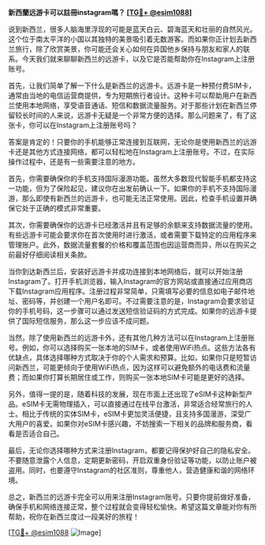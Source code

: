 **新西蘭远游卡可以註冊instagram嗎？ [[TG💪+ @esim1088](https://t.me/s/esim1088)]**

说到新西兰，很多人脑海里浮现的可能是蓝天白云、碧海蓝天和壮丽的自然风光。这个位于南太平洋的小国以其独特的美景吸引着无数游客。而如果你正计划去新西兰旅行，除了欣赏美景，你可能还会关心如何在异国他乡保持与朋友和家人的联系。今天我们就来聊聊新西兰的远游卡，以及它是否能帮助你在Instagram上注册账号。

首先，让我们简单了解一下什么是新西兰的远游卡。远游卡是一种预付费SIM卡，通常由当地的电信运营商提供，专为短期旅行者设计。这种卡可以帮助用户在新西兰使用本地网络，享受语音通话、短信和数据流量服务。对于那些计划在新西兰停留较长时间的人来说，远游卡无疑是一个非常方便的选择。那么问题来了，有了这张卡，你可以在Instagram上注册账号吗？

答案是肯定的！只要你的手机能够正常连接到互联网，无论你是使用新西兰的远游卡还是其他方式连接网络，都可以轻松地在Instagram上注册账号。不过，在实际操作过程中，还是有一些需要注意的地方。

首先，你需要确保你的手机支持国际漫游功能。虽然大多数现代智能手机都支持这一功能，但为了保险起见，建议你在出发前确认一下。如果你的手机不支持国际漫游，那么即使有新西兰的远游卡，也可能无法正常使用。因此，检查手机设置并确保它处于正确的模式非常重要。

其次，你需要确保你的远游卡已经激活并且有足够的余额来支持数据流量的使用。有些远游卡可能会要求你在首次使用时进行激活，或者需要下载特定的应用程序来管理账户。此外，数据流量套餐的价格和覆盖范围也因运营商而异，所以在购买之前最好仔细阅读相关条款。

当你到达新西兰后，安装好远游卡并成功连接到本地网络后，就可以开始注册Instagram了。打开手机浏览器，输入Instagram的官方网站或直接通过应用商店下载Instagram应用程序。注册过程非常简单，只需填写必要的信息如电子邮件地址、密码等，并创建一个用户名即可。不过需要注意的是，Instagram会要求验证你的手机号码，这一步骤可以通过发送短信验证码的方式完成。如果你的远游卡提供了国际短信服务，那么这一步应该不成问题。

当然，除了使用新西兰的远游卡外，还有其他几种方法可以在Instagram上注册账号。例如，你可以选择购买一张本地的SIM卡，或者使用WiFi热点。这些方法各有优缺点，具体选择哪种方式取决于你的个人需求和预算。比如，如果你只是短暂访问新西兰，可能更倾向于使用WiFi热点，因为这样可以避免额外的电话费和流量费；而如果你打算长期居住或工作，则购买一张本地SIM卡可能是更好的选择。

另外，值得一提的是，随着科技的发展，现在市面上还出现了eSIM卡这种新型产品。eSIM卡无需物理插入，可以直接通过在线平台激活，非常适合经常旅行的人士。相比于传统的实体SIM卡，eSIM卡更加灵活便捷，且支持多国漫游，深受广大用户的喜爱。如果你对eSIM卡感兴趣，不妨搜索一下相关的品牌和服务商，看看是否适合自己。

最后，无论你选择哪种方式来注册Instagram，都要记得保护好自己的隐私安全。不要随意泄露个人信息，定期更新密码，开启双重身份验证等功能，以防止账户被盗用。同时，也要遵守Instagram的社区准则，尊重他人，营造健康和谐的网络环境。

总之，新西兰的远游卡完全可以用来注册Instagram账号。只要你提前做好准备，确保手机和网络连接正常，整个过程就会变得轻松愉快。希望这篇文章能对你有所帮助，祝你在新西兰度过一段美好的旅程！

[[TG💪+ @esim1088](https://t.me/s/esim1088) ![Image](https://i.postimg.cc/4NQfJmqS/Snipaste-2025-05-13-00-14-12.png)]